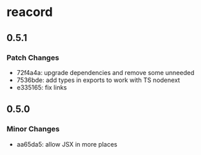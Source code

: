 # reacord

## 0.5.1

### Patch Changes

- 72f4a4a: upgrade dependencies and remove some unneeded
- 7536bde: add types in exports to work with TS nodenext
- e335165: fix links

## 0.5.0

### Minor Changes

- aa65da5: allow JSX in more places
